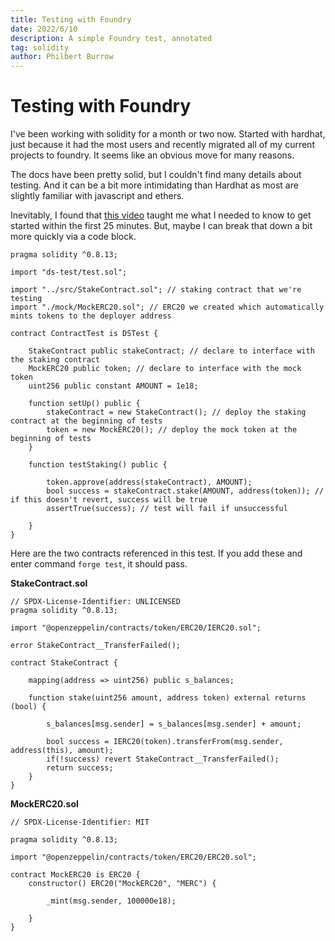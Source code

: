 ```yaml
---
title: Testing with Foundry
date: 2022/6/10
description: A simple Foundry test, annotated
tag: solidity
author: Philbert Burrow
---
```


# Testing with Foundry

I've been working with solidity for a month or two now. Started with hardhat, just because it had the most users and recently migrated all of my current projects to foundry. It seems like an obvious move for many reasons.

The docs have been pretty solid, but I couldn't find many details about testing. And it can be a bit more intimidating than Hardhat as most are slightly familiar with javascript and ethers.

Inevitably, I found that [this video](https://www.youtube.com/watch?v=pgh74-XulXg&ab_channel=Chainlink) taught me what I needed to know to get started within the first 25 minutes. But, maybe I can break that down a bit more quickly via a code block.

```
pragma solidity ^0.8.13;

import "ds-test/test.sol";

import "../src/StakeContract.sol"; // staking contract that we're testing
import "./mock/MockERC20.sol"; // ERC20 we created which automatically mints tokens to the deployer address

contract ContractTest is DSTest {

    StakeContract public stakeContract; // declare to interface with the staking contract
    MockERC20 public token; // declare to interface with the mock token
    uint256 public constant AMOUNT = 1e18;

    function setUp() public {
        stakeContract = new StakeContract(); // deploy the staking contract at the beginning of tests
        token = new MockERC20(); // deploy the mock token at the beginning of tests
    }

    function testStaking() public {

        token.approve(address(stakeContract), AMOUNT); 
        bool success = stakeContract.stake(AMOUNT, address(token)); // if this doesn't revert, success will be true
        assertTrue(success); // test will fail if unsuccessful

    }
}
```

Here are the two contracts referenced in this test. If you add these and enter command ``forge test``, it should pass.

**StakeContract.sol**

```
// SPDX-License-Identifier: UNLICENSED
pragma solidity ^0.8.13;

import "@openzeppelin/contracts/token/ERC20/IERC20.sol";

error StakeContract__TransferFailed();

contract StakeContract {

    mapping(address => uint256) public s_balances;

    function stake(uint256 amount, address token) external returns (bool) {

        s_balances[msg.sender] = s_balances[msg.sender] + amount;

        bool success = IERC20(token).transferFrom(msg.sender, address(this), amount);
        if(!success) revert StakeContract__TransferFailed();
        return success;
    }
}
```

**MockERC20.sol**

```
// SPDX-License-Identifier: MIT

pragma solidity ^0.8.13;

import "@openzeppelin/contracts/token/ERC20/ERC20.sol";

contract MockERC20 is ERC20 {
    constructor() ERC20("MockERC20", "MERC") {

        _mint(msg.sender, 100000e18);

    }
}
```
